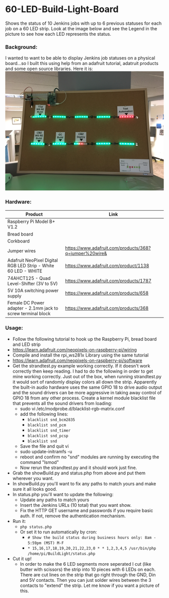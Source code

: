 # 60-LED-Build-Light-Board
Shows the status of 10 Jenkins jobs with up to 6 previous statuses for each job on a 60 LED strip.  Look at the image below and see the Legend in the picture to see how each LED represents the status.

### Background:
I wanted to want to be able to display Jenkins job statuses on a physical board...so I built this using help from an adafruit tutorial, adatruit products and some open source libraries. Here it is:
![picture alt](https://github.com/bjanosngt/60-LED-Build-Light-Board/blob/master/60LedCorkboardBuildStatus.JPG)

### Hardware:
Product  | Link
------------- | -------------
Raspberry Pi Model B+ V1.2  | 
Bread board  |
Corkboard  |
Jumper wires | https://www.adafruit.com/products/368?q=jumper%20wire&
Adafruit NeoPixel Digital RGB LED Strip - White 60 LED - WHITE  | https://www.adafruit.com/product/1138
74AHCT125 - Quad Level-Shifter (3V to 5V)  | https://www.adafruit.com/products/1787
5V 10A switching power supply  | https://www.adafruit.com/products/658
Female DC Power adapter - 2.1mm jack to screw terminal block  | https://www.adafruit.com/products/368

### Usage:
* Follow the following tutorial to hook up the Raspberry Pi, bread board and LED strip
 * https://learn.adafruit.com/neopixels-on-raspberry-pi/wiring
* Compile and install the rpi_ws281x Library using the same tutorial
 * https://learn.adafruit.com/neopixels-on-raspberry-pi/software
 * Get the strandtest.py example working correctly.  If it doesn't work correctly then keep reading.  I had to do the following in order to get mine working correctly.  Just out of the box, when running strandtest.py it would sort of randomly display colors all down the strip.  Apparently the built-in audio hardware uses the same GPIO 18 to drive audio output and the sound drivers can be more aggressive in taking away control of GPIO 18 from any other process.  Create a kernel module blacklist file that prevents all the sound drivers from loading:
   * sudo vi /etc/modprobe.d/blacklist-rgb-matrix.conf
    * add the following lines:
      * `blacklist snd_bcm2835`
      * `blacklist snd_pcm`
      * `blacklist snd_timer`
      * `blacklist snd_pcsp`
      * `blacklist snd`
    * Save the file and quit vi
    * sudo update-initramfs -u
    * reboot and confirm no "snd" modules are running by executing the command "lsmod"
    * Now rerun the strandtest.py and it should work just fine.
 * Grab the showBuild.py and status.php from above and put them wherever you want.
 * In showBuild.py you'll want to fix any paths to match yours and make sure it all looks good.
 * In status.php you'll want to update the following:
    * Update any paths to match yours
    * Insert the Jenkins URLs (10 total) that you want show.
    * Fix the HTTP GET username and passwords if you require basic auth.  If not, remove the authentication mechanism.
  * Run it:
    * `php status.php`
    * Or set it to run automatically by cron:
      * `# Show the build status during business hours only: 8am - 5:59pm (MST) M-F`
      * `* 15,16,17,18,19,20,21,22,23,0 * * 1,2,3,4,5 /usr/bin/php /home/pi/BuildLight/status.php`
  * Cut it up!
    * In order to make the 6 LED segments more seperated I cut (like butter with scissors) the strip into 10 pieces with 6 LEDs on each.  There are cut lines on the strip that go right through the GND, Din and 5V contacts.  Then you can just solder wires between the 3 contacts to "extend" the strip.  Let me know if you want a picture of this.
